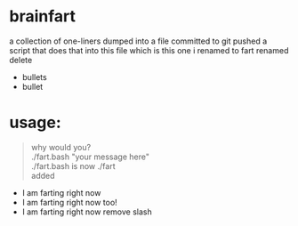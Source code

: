 # brainfart

a collection of one-liners
dumped into a file
committed to git
pushed
a script that does that
into this file
which is this one
i
renamed to fart
renamed
delete
- bullets
- bullet
# usage:
> why would you?  
./fart.bash "your message here"  
./fart.bash is now ./fart  
added
- I am farting right now
- I am farting right now too!
- I am farting right now
remove slash
